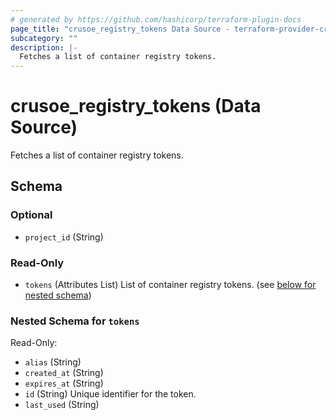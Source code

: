 ```yaml
---
# generated by https://github.com/hashicorp/terraform-plugin-docs
page_title: "crusoe_registry_tokens Data Source - terraform-provider-crusoe"
subcategory: ""
description: |-
  Fetches a list of container registry tokens.
---
```


# crusoe_registry_tokens (Data Source)

Fetches a list of container registry tokens.



<!-- schema generated by tfplugindocs -->
## Schema

### Optional

- `project_id` (String)

### Read-Only

- `tokens` (Attributes List) List of container registry tokens. (see [below for nested schema](#nestedatt--tokens))

<a id="nestedatt--tokens"></a>
### Nested Schema for `tokens`

Read-Only:

- `alias` (String)
- `created_at` (String)
- `expires_at` (String)
- `id` (String) Unique identifier for the token.
- `last_used` (String)
